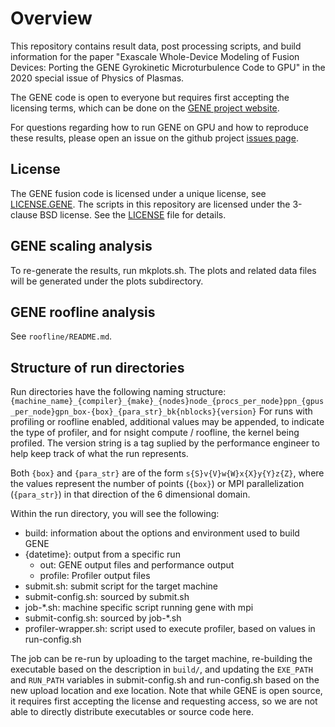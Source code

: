 # Overview

This repository contains result data, post processing scripts, and build
information for the paper
"Exascale Whole-Device Modeling of Fusion Devices: Porting the GENE Gyrokinetic Microturbulence Code to GPU" in the 2020 special issue of Physics of Plasmas.

The GENE code is open to everyone but requires first accepting the licensing
terms, which can be done on the [GENE project website](http://genecode.org/).

For questions regarding how to run GENE on GPU and how to reproduce these
results, please open an issue on the github project [issues
page](https://github.com/wdmapp/gene-paper-artifacts-pop2020/issues).

## License

The GENE fusion code is licensed under a unique license, see
[LICENSE.GENE](LICENSE.GENE). The scripts in this repository are licensed under
the 3-clause BSD license. See the [LICENSE](LICENSE) file for details.

## GENE scaling analysis

To re-generate the results, run mkplots.sh. The plots and related data
files will be generated under the plots subdirectory.

## GENE roofline analysis

See `roofline/README.md`.

## Structure of run directories

Run directories have the following naming structure:
`{machine_name}_{compiler}_{make}_{nodes}node_{procs_per_node}ppn_{gpus_per_node}gpn_box-{box}_{para_str}_bk{nblocks}{version}`
For runs with profiling or roofline enabled, additional values may be appended,
to indicate the type of profiler, and for nsight compute / roofline, the kernel
being profiled. The version string is a tag suplied by the performance engineer
to help keep track of what the run represents.

Both `{box}` and `{para_str}` are of the form `s{S}v{V}w{W}x{X}y{Y}z{Z}`, where
the values represent the number of points (`{box}`) or MPI parallelization
(`{para_str}`) in that direction of the 6 dimensional domain.

Within the run directory, you will see the following:

- build: information about the options and environment used to build GENE
- {datetime}: output from a specific run
  - out: GENE output files and performance output
  - profile: Profiler output files
- submit.sh: submit script for the target machine
- submit-config.sh: sourced by submit.sh
- job-\*.sh: machine specific script running gene with mpi
- submit-config.sh: sourced by job-\*.sh
- profiler-wrapper.sh: script used to execute profiler, based on values in run-config.sh

The job can be re-run by uploading to the target machine, re-building the
executable based on the description in `build/`, and updating the `EXE_PATH`
and `RUN_PATH` variables in submit-config.sh and run-config.sh based on the new
upload location and exe location. Note that while GENE is open source, it
requires first accepting the license and requesting access, so we are not able
to directly distribute executables or source code here.

